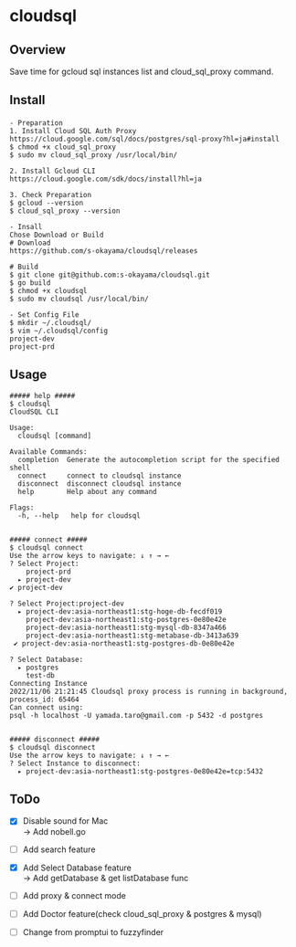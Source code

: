 # cloudsql
## Overview
Save time for gcloud sql instances list and cloud_sql_proxy command.

## Install
```
- Preparation　
1. Install Cloud SQL Auth Proxy 
https://cloud.google.com/sql/docs/postgres/sql-proxy?hl=ja#install
$ chmod +x cloud_sql_proxy
$ sudo mv cloud_sql_proxy /usr/local/bin/

2. Install Gcloud CLI
https://cloud.google.com/sdk/docs/install?hl=ja

3. Check Preparation
$ gcloud --version
$ cloud_sql_proxy --version

- Insall
Chose Download or Build
# Download
https://github.com/s-okayama/cloudsql/releases

# Build
$ git clone git@github.com:s-okayama/cloudsql.git
$ go build
$ chmod +x cloudsql
$ sudo mv cloudsql /usr/local/bin/

- Set Config File
$ mkdir ~/.cloudsql/
$ vim ~/.cloudsql/config
project-dev
project-prd 
```

## Usage
```
##### help #####
$ cloudsql        
CloudSQL CLI

Usage:
  cloudsql [command]

Available Commands:
  completion  Generate the autocompletion script for the specified shell
  connect     connect to cloudsql instance
  disconnect  disconnect cloudsql instance
  help        Help about any command

Flags:
  -h, --help   help for cloudsql


##### connect #####
$ cloudsql connect
Use the arrow keys to navigate: ↓ ↑ → ← 
? Select Project: 
    project-prd
  ▸ project-dev
✔ project-dev

? Select Project:project-dev 
  ▸ project-dev:asia-northeast1:stg-hoge-db-fecdf019
    project-dev:asia-northeast1:stg-postgres-0e80e42e
    project-dev:asia-northeast1:stg-mysql-db-8347a466
    project-dev:asia-northeast1:stg-metabase-db-3413a639
 ✔ project-dev:asia-northeast1:stg-postgres-db-0e80e42e

? Select Database:
  ▸ postgres
    test-db 
Connecting Instance
2022/11/06 21:21:45 Cloudsql proxy process is running in background, process_id: 65464
Can connect using:
psql -h localhost -U yamada.taro@gmail.com -p 5432 -d postgres


##### disconnect #####
$ cloudsql disconnect          
Use the arrow keys to navigate: ↓ ↑ → ← 
? Select Instance to disconnect: 
  ▸ project-dev:asia-northeast1:stg-postgres-0e80e42e=tcp:5432
```

## ToDo
- [x] Disable sound for Mac  
→ Add nobell.go
- [ ] Add search feature
- [x] Add Select Database feature  
→ Add getDatabase & get listDatabase func
- [ ] Add proxy & connect mode
- [ ] Add Doctor feature(check cloud_sql_proxy & postgres & mysql)
- [ ] Change from promptui to fuzzyfinder

